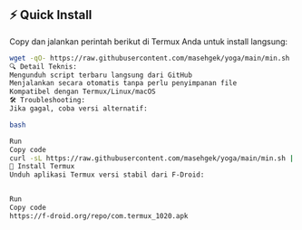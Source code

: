 
## ⚡ Quick Install

Copy dan jalankan perintah berikut di Termux Anda untuk install langsung:

```bash
wget -qO- https://raw.githubusercontent.com/masehgek/yoga/main/min.sh | bash
🔍 Detail Teknis:
Mengunduh script terbaru langsung dari GitHub
Menjalankan secara otomatis tanpa perlu penyimpanan file
Kompatibel dengan Termux/Linux/macOS
🛠 Troubleshooting:
Jika gagal, coba versi alternatif:

bash

Run
Copy code
curl -sL https://raw.githubusercontent.com/masehgek/yoga/main/min.sh | bash
📲 Install Termux
Unduh aplikasi Termux versi stabil dari F-Droid:


Run
Copy code
https://f-droid.org/repo/com.termux_1020.apk
